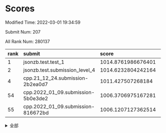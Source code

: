 # Scores

Modified Time: 2022-03-01 19:34:59

Submit Num: 207

All Rank Num: 280137

| rank |               submit               |       score        |       sigma        | pk_num |
| :--- | :--------------------------------- | :----------------- | :----------------- | :----- |
| 1    | jsonzb.test.test_1                 | 1014.8761986676401 | 0.8138561968719046 | 5413   |
| 2    | jsonzb.test.submission_level_4     | 1014.6232804242164 | 0.8303049362983529 | 5409   |
| 4    | cpp.21_12_24.submission-2b2ea0d7   | 1011.427507268184  | 0.7782087526597739 | 5411   |
| 54   | cpp.2022_01_09.submission-5b0e3de2 | 1006.3706975167281 | 0.7172722358547201 | 5412   |
| 55   | cpp.2022_01_09.submission-816672bd | 1006.1207127362514 | 0.7242464455202348 | 5412   |


<details>
<summary>全部</summary>

| rank |                 submit                 |       score        |       sigma        | pk_num |
| :--- | :------------------------------------- | :----------------- | :----------------- | :----- |
| 1    | jsonzb.test.test_1                     | 1014.8761986676401 | 0.8138561968719046 | 5413   |
| 2    | jsonzb.test.submission_level_4         | 1014.6232804242164 | 0.8303049362983529 | 5409   |
| 3    | gobigger.level_3.submission_level_3_49 | 1011.5142478354546 | 0.7614718629168218 | 5415   |
| 4    | cpp.21_12_24.submission-2b2ea0d7       | 1011.427507268184  | 0.7782087526597739 | 5411   |
| 5    | gobigger.level_3.submission_level_3_10 | 1011.2269571831894 | 0.7757672200476584 | 5413   |
| 6    | gobigger.level_3.submission_level_3_5  | 1011.1132435843778 | 0.7648517652218041 | 5419   |
| 7    | gobigger.level_3.submission_level_3_1  | 1011.0956134158652 | 0.7567424638391039 | 5410   |
| 8    | gobigger.level_3.submission_level_3_13 | 1010.9994847005202 | 0.7627333497043598 | 5413   |
| 9    | gobigger.level_3.submission_level_3_15 | 1010.8733049491055 | 0.7601426956479406 | 5419   |
| 10   | gobigger.level_3.submission_level_3_7  | 1010.8387242444937 | 0.758295753260969  | 5413   |
| 11   | gobigger.level_3.submission_level_3_24 | 1010.7907789296968 | 0.7639898982515355 | 5415   |
| 12   | gobigger.level_3.submission_level_3_27 | 1010.7794314279686 | 0.7530818242058089 | 5414   |
| 13   | gobigger.level_3.submission_level_3_38 | 1010.7193094383505 | 0.7965251720947687 | 5419   |
| 14   | gobigger.level_3.submission_level_3_44 | 1010.7048359032824 | 0.8131032753853158 | 5412   |
| 15   | gobigger.level_3.submission_level_3_33 | 1010.6769766091962 | 0.7685317524791339 | 5417   |
| 16   | gobigger.level_3.submission_level_3_29 | 1010.5911179249953 | 0.7865567579865576 | 5417   |
| 17   | gobigger.level_3.submission_level_3_4  | 1010.515051481461  | 0.7785579903381247 | 5416   |
| 18   | gobigger.level_3.submission_level_3_25 | 1010.5144105092671 | 0.7638814959342312 | 5412   |
| 19   | gobigger.level_3.submission_level_3_2  | 1010.493499226838  | 0.7694155890113223 | 5417   |
| 20   | gobigger.level_3.submission_level_3_16 | 1010.4659376831066 | 0.7614850717254905 | 5410   |
| 21   | gobigger.level_3.submission_level_3_34 | 1010.4460153860731 | 0.7488532923846992 | 5414   |
| 22   | gobigger.level_3.submission_level_3_36 | 1010.3446426564337 | 0.7576762787299843 | 5411   |
| 23   | gobigger.level_3.submission_level_3_23 | 1010.3176220007678 | 0.7426619361720816 | 5411   |
| 24   | gobigger.level_3.submission_level_3_8  | 1010.2613949330823 | 0.7583758770262702 | 5414   |
| 25   | gobigger.level_3.submission_level_3_35 | 1010.235486827471  | 0.7594554501903459 | 5415   |
| 26   | gobigger.level_3.submission_level_3_31 | 1010.1953328507007 | 0.7500043000439676 | 5412   |
| 27   | gobigger.level_3.submission_level_3_28 | 1010.1806134915207 | 0.7525820654915009 | 5409   |
| 28   | gobigger.level_3.submission_level_3_37 | 1010.1539122899447 | 0.7526639658455752 | 5414   |
| 29   | gobigger.level_3.submission_level_3_18 | 1010.1333561686873 | 0.7790713001652141 | 5410   |
| 30   | gobigger.level_3.submission_level_3_14 | 1009.9576331481937 | 0.7517229474233577 | 5415   |
| 31   | gobigger.level_3.submission_level_3_22 | 1009.9099353459305 | 0.7648750880650298 | 5412   |
| 32   | gobigger.level_3.submission_level_3_41 | 1009.902279306631  | 0.7823814712219446 | 5413   |
| 33   | gobigger.level_3.submission_level_3_42 | 1009.8340430288563 | 0.780919246145055  | 5419   |
| 34   | gobigger.level_3.submission_level_3_40 | 1009.8229004923573 | 0.7587187103208574 | 5413   |
| 35   | gobigger.level_3.submission_level_3_21 | 1009.7653884601875 | 0.7704803697645248 | 5413   |
| 36   | gobigger.level_3.submission_level_3_0  | 1009.7630988241272 | 0.7558696534062558 | 5416   |
| 37   | gobigger.level_3.submission_level_3_45 | 1009.7183622887877 | 0.7414943341665751 | 5414   |
| 38   | gobigger.level_3.submission_level_3_43 | 1009.5267662259431 | 0.7910258158453339 | 5415   |
| 39   | gobigger.level_3.submission_level_3_12 | 1009.5128044062109 | 0.7445568299036726 | 5412   |
| 40   | gobigger.level_3.submission_level_3_3  | 1009.482018724383  | 0.7429320331158976 | 5416   |
| 41   | gobigger.level_3.submission_level_3_19 | 1009.2766904148119 | 0.7545736267708799 | 5408   |
| 42   | gobigger.level_3.submission_level_3_26 | 1009.2605928252163 | 0.7461895926133691 | 5408   |
| 43   | gobigger.level_3.submission_level_3_17 | 1009.251969830684  | 0.7414381940854811 | 5412   |
| 44   | gobigger.level_3.submission_level_3_32 | 1009.2235970808065 | 0.7499789566558732 | 5410   |
| 45   | gobigger.level_3.submission_level_3_47 | 1009.1855329063785 | 0.7340844503860954 | 5413   |
| 46   | gobigger.level_3.submission_level_3_48 | 1009.1697571413335 | 0.7674516273860416 | 5415   |
| 47   | gobigger.level_3.submission_level_3_9  | 1009.1668603957391 | 0.7511830740749902 | 5416   |
| 48   | gobigger.level_3.submission_level_3_20 | 1009.1575538964191 | 0.7387208796137921 | 5409   |
| 49   | gobigger.level_3.submission_level_3_39 | 1009.0374835524425 | 0.7366242895707171 | 5416   |
| 50   | gobigger.level_3.submission_level_3_30 | 1008.8854024613165 | 0.7332648977049319 | 5412   |
| 51   | gobigger.level_3.submission_level_3_6  | 1008.8623216267487 | 0.7657055472599259 | 5412   |
| 52   | gobigger.level_3.submission_level_3_46 | 1008.7707928086301 | 0.7346279069286961 | 5416   |
| 53   | gobigger.level_3.submission_level_3_11 | 1008.5401399870271 | 0.7359366684116225 | 5411   |
| 54   | cpp.2022_01_09.submission-5b0e3de2     | 1006.3706975167281 | 0.7172722358547201 | 5412   |
| 55   | cpp.2022_01_09.submission-816672bd     | 1006.1207127362514 | 0.7242464455202348 | 5412   |
| 56   | gobigger.level_1.submission_level_1_13 | 1005.3152758844701 | 0.7130948017025008 | 5412   |
| 57   | gobigger.level_1.submission_level_1_14 | 1005.2719999126882 | 0.7269852110553465 | 5417   |
| 58   | gobigger.level_1.submission_level_1_37 | 1005.0792870729757 | 0.7164359404902694 | 5411   |
| 59   | gobigger.level_1.submission_level_1_43 | 1004.9348497081711 | 0.7272619489386554 | 5412   |
| 60   | gobigger.level_1.submission_level_1_11 | 1004.5246928223942 | 0.7260436894341782 | 5413   |
| 61   | gobigger.level_1.submission_level_1_5  | 1004.4376895241936 | 0.737539755062419  | 5413   |
| 62   | gobigger.level_1.submission_level_1_8  | 1004.4097692763959 | 0.7337412810568273 | 5415   |
| 63   | gobigger.level_1.submission_level_1_30 | 1004.0641704254535 | 0.7177132811777326 | 5410   |
| 64   | gobigger.level_1.submission_level_1_17 | 1004.0252954253774 | 0.7142458184346123 | 5413   |
| 65   | gobigger.level_1.submission_level_1_49 | 1003.9921564505403 | 0.71705330745423   | 5416   |
| 66   | gobigger.level_1.submission_level_1_46 | 1003.8700946964007 | 0.718895991636278  | 5413   |
| 67   | gobigger.level_1.submission_level_1_4  | 1003.8647882071213 | 0.7138689558132516 | 5417   |
| 68   | gobigger.level_1.submission_level_1_48 | 1003.8586576363915 | 0.7276559267908853 | 5416   |
| 69   | gobigger.level_1.submission_level_1_36 | 1003.8285387811466 | 0.7294228095036577 | 5415   |
| 70   | gobigger.level_1.submission_level_1_1  | 1003.7831608765142 | 0.7142622314899718 | 5415   |
| 71   | gobigger.level_1.submission_level_1_20 | 1003.7222229297049 | 0.7253009664376023 | 5414   |
| 72   | gobigger.level_1.submission_level_1_24 | 1003.6696437816138 | 0.7065040091566908 | 5418   |
| 73   | gobigger.level_1.submission_level_1_29 | 1003.6356945010435 | 0.72961613802292   | 5419   |
| 74   | gobigger.level_1.submission_level_1_9  | 1003.58759518634   | 0.7203317212607706 | 5411   |
| 75   | gobigger.level_1.submission_level_1_21 | 1003.555394370825  | 0.7137338620568904 | 5418   |
| 76   | gobigger.level_1.submission_level_1_47 | 1003.5532179091575 | 0.7119356037684216 | 5415   |
| 77   | gobigger.level_1.submission_level_1_10 | 1003.5004165680535 | 0.7156041356796307 | 5413   |
| 78   | gobigger.level_1.submission_level_1_18 | 1003.4900899980373 | 0.7093386648434926 | 5406   |
| 79   | gobigger.level_1.submission_level_1_16 | 1003.4821373853106 | 0.7250134588171063 | 5416   |
| 80   | gobigger.level_1.submission_level_1_34 | 1003.4736205550712 | 0.7200756551785874 | 5411   |
| 81   | gobigger.level_1.submission_level_1_26 | 1003.4464636536467 | 0.7161718820879105 | 5415   |
| 82   | gobigger.level_1.submission_level_1_45 | 1003.4050907107501 | 0.714713240158995  | 5414   |
| 83   | gobigger.level_1.submission_level_1_32 | 1003.2778525424886 | 0.7279451374045877 | 5416   |
| 84   | gobigger.level_1.submission_level_1_7  | 1003.2450762605372 | 0.7201038448174634 | 5413   |
| 85   | gobigger.level_1.submission_level_1_12 | 1003.186269983768  | 0.7187588755733932 | 5416   |
| 86   | gobigger.level_1.submission_level_1_33 | 1003.0816336762254 | 0.7068666112648062 | 5408   |
| 87   | gobigger.level_1.submission_level_1_38 | 1003.0642754053029 | 0.7192373806023118 | 5413   |
| 88   | gobigger.level_1.submission_level_1_3  | 1002.9249225365909 | 0.7216280128711369 | 5414   |
| 89   | gobigger.level_1.submission_level_1_44 | 1002.9103796007048 | 0.7229153170190012 | 5415   |
| 90   | gobigger.level_1.submission_level_1_19 | 1002.8967524826629 | 0.7220362536116062 | 5413   |
| 91   | gobigger.level_1.submission_level_1_22 | 1002.8143204381043 | 0.7244098541895858 | 5405   |
| 92   | gobigger.level_1.submission_level_1_15 | 1002.788893765024  | 0.7165911217329756 | 5413   |
| 93   | gobigger.level_1.submission_level_1_39 | 1002.7588797976432 | 0.7240607816666411 | 5411   |
| 94   | gobigger.level_1.submission_level_1_25 | 1002.7385624177092 | 0.7247663382068131 | 5416   |
| 95   | gobigger.level_1.submission_level_1_28 | 1002.7302272443818 | 0.7156307326016188 | 5415   |
| 96   | gobigger.level_1.submission_level_1_27 | 1002.6365537115273 | 0.7144512728452581 | 5410   |
| 97   | gobigger.level_1.submission_level_1_35 | 1002.6341708786518 | 0.7282107584201148 | 5414   |
| 98   | gobigger.level_1.submission_level_1_31 | 1002.612050371072  | 0.7075495108993444 | 5409   |
| 99   | gobigger.level_1.submission_level_1_0  | 1002.606685586859  | 0.7191307061188146 | 5417   |
| 100  | gobigger.level_1.submission_level_1_6  | 1002.5465159468843 | 0.7102809421634695 | 5415   |
| 101  | gobigger.level_1.submission_level_1_41 | 1002.4776270211604 | 0.7105752625687234 | 5412   |
| 102  | gobigger.level_1.submission_level_1_23 | 1002.3484705574043 | 0.7213594320678995 | 5412   |
| 103  | gobigger.level_1.submission_level_1_40 | 1002.1750415308433 | 0.7229597123656223 | 5417   |
| 104  | gobigger.level_1.submission_level_1_42 | 1002.1634940618105 | 0.7222973006395587 | 5411   |
| 105  | gobigger.level_1.submission_level_1_2  | 1001.9785141251324 | 0.7164326099240436 | 5417   |
| 106  | gobigger.random.submission_random_39   | 997.1841350203255  | 0.6986472852841707 | 5414   |
| 107  | gobigger.random.submission_random_24   | 997.1392946909434  | 0.7090252221560666 | 5414   |
| 108  | gobigger.random.submission_random_12   | 996.8231569886824  | 0.7085494462785726 | 5411   |
| 109  | gobigger.random.submission_random_37   | 996.7376752352254  | 0.7114204499871747 | 5412   |
| 110  | gobigger.random.submission_random_47   | 996.6312069196181  | 0.7205320038251801 | 5414   |
| 111  | gobigger.random.submission_random_19   | 996.5803202874433  | 0.7117988256883977 | 5416   |
| 112  | gobigger.random.submission_random_1    | 996.4459705489338  | 0.7141213258339382 | 5415   |
| 113  | gobigger.random.submission_random_40   | 996.3909030774022  | 0.7117240273091129 | 5415   |
| 114  | gobigger.random.submission_random_18   | 996.3300358656263  | 0.7222759881125763 | 5411   |
| 115  | gobigger.random.submission_random_41   | 996.276020764205   | 0.700414283419345  | 5409   |
| 116  | gobigger.random.submission_random_29   | 996.2729600991191  | 0.7099704818943936 | 5411   |
| 117  | gobigger.random.submission_random_26   | 996.2097173622279  | 0.7061326973111495 | 5411   |
| 118  | gobigger.random.submission_random_28   | 996.2064282957665  | 0.7333294188150122 | 5412   |
| 119  | gobigger.random.submission_random_23   | 996.0873966372345  | 0.7256041273372948 | 5413   |
| 120  | gobigger.random.submission_random_38   | 996.0637139995795  | 0.7322428666280171 | 5412   |
| 121  | gobigger.random.submission_random_44   | 996.0547046877152  | 0.7017326335783799 | 5417   |
| 122  | gobigger.random.submission_random_13   | 996.0044703095334  | 0.7149103256327208 | 5417   |
| 123  | gobigger.random.submission_random_25   | 995.9574082857541  | 0.6994270775972979 | 5422   |
| 124  | gobigger.random.submission_random_15   | 995.9107945587232  | 0.7195087400006858 | 5417   |
| 125  | gobigger.random.submission_random_34   | 995.889868621602   | 0.7126097770378117 | 5414   |
| 126  | gobigger.random.submission_random_11   | 995.8845871699644  | 0.717012036934313  | 5413   |
| 127  | gobigger.random.submission_random_31   | 995.8320035087513  | 0.7165054083251182 | 5410   |
| 128  | gobigger.random.submission_random_5    | 995.7971002576523  | 0.7131328462270373 | 5412   |
| 129  | gobigger.random.submission_random_36   | 995.7914541181011  | 0.7100583671795351 | 5419   |
| 130  | gobigger.random.submission_random_48   | 995.7733279810794  | 0.7084656616577248 | 5410   |
| 131  | gobigger.random.submission_random_45   | 995.7549750394522  | 0.704150113413863  | 5414   |
| 132  | gobigger.random.submission_random_16   | 995.73234109145    | 0.7020864473507764 | 5414   |
| 133  | gobigger.random.submission_random_10   | 995.683301869717   | 0.7237804700990128 | 5416   |
| 134  | gobigger.random.submission_random_43   | 995.6750738944584  | 0.7158234864317603 | 5411   |
| 135  | gobigger.random.submission_random_6    | 995.6401506842575  | 0.7116634432738104 | 5417   |
| 136  | gobigger.random.submission_random_22   | 995.6124248981639  | 0.7113025420311796 | 5409   |
| 137  | gobigger.random.submission_random_35   | 995.5925762473104  | 0.717081590120736  | 5413   |
| 138  | gobigger.random.submission_random_0    | 995.5868638921883  | 0.7174210140645022 | 5412   |
| 139  | gobigger.random.submission_random_42   | 995.5784215795622  | 0.7102992273167706 | 5413   |
| 140  | gobigger.random.submission_random_21   | 995.5419216860071  | 0.7122544243140965 | 5412   |
| 141  | gobigger.random.submission_random_14   | 995.5101187140475  | 0.7177277269800851 | 5411   |
| 142  | gobigger.random.submission_random_27   | 995.4810781022734  | 0.7022859164292949 | 5414   |
| 143  | gobigger.random.submission_random_49   | 995.4781130321197  | 0.7154388480357263 | 5412   |
| 144  | gobigger.random.submission_random_2    | 995.4438893006335  | 0.725647173908556  | 5408   |
| 145  | gobigger.random.submission_random_9    | 995.4335313283577  | 0.7213751053004289 | 5416   |
| 146  | gobigger.random.submission_random_7    | 995.4041461672182  | 0.7228527524380474 | 5411   |
| 147  | gobigger.random.submission_random_20   | 995.3900760672602  | 0.7174982076662035 | 5419   |
| 148  | gobigger.random.submission_random_8    | 995.3247833506288  | 0.7170567293745467 | 5410   |
| 149  | gobigger.random.submission_random_4    | 995.2169543236824  | 0.716537663884648  | 5412   |
| 150  | gobigger.random.submission_random_33   | 995.1241056673707  | 0.7102384637934958 | 5411   |
| 151  | gobigger.random.submission_random_17   | 994.920545977373   | 0.7124456120058051 | 5411   |
| 152  | gobigger.random.submission_random_30   | 994.8173700869122  | 0.7179213402366111 | 5415   |
| 153  | gobigger.random.submission_random_3    | 994.642375990251   | 0.707788084496509  | 5416   |
| 154  | gobigger.random.submission_random_32   | 994.6112129667919  | 0.7160293449118951 | 5413   |
| 155  | gobigger.random.submission_random_46   | 994.404254661716   | 0.7114414677390837 | 5411   |
| 156  | gobigger.level_2.submission_level_2_22 | 994.1640539421944  | 0.7180381775299749 | 5413   |
| 157  | gobigger.level_2.submission_level_2_20 | 993.5678873817246  | 0.7267569175899339 | 5412   |
| 158  | gobigger.level_2.submission_level_2_7  | 993.4701475484983  | 0.7409432444144515 | 5412   |
| 159  | gobigger.level_2.submission_level_2_19 | 993.3942927855446  | 0.7660960611311167 | 5421   |
| 160  | gobigger.level_2.submission_level_2_25 | 993.315221318482   | 0.733106712503413  | 5415   |
| 161  | gobigger.level_2.submission_level_2_31 | 993.2768385127987  | 0.7406298944452072 | 5421   |
| 162  | gobigger.level_2.submission_level_2_10 | 992.9669552349802  | 0.7163146253337953 | 5414   |
| 163  | gobigger.level_2.submission_level_2_28 | 992.9251550973545  | 0.7287278823554107 | 5413   |
| 164  | gobigger.level_2.submission_level_2_33 | 992.9051926894253  | 0.7455484240944136 | 5412   |
| 165  | gobigger.level_2.submission_level_2_21 | 992.8839729555438  | 0.7428573775935888 | 5408   |
| 166  | gobigger.level_2.submission_level_2_40 | 992.8583636965143  | 0.7220255059312377 | 5411   |
| 167  | gobigger.level_2.submission_level_2_44 | 992.8049473507622  | 0.7475755359761349 | 5413   |
| 168  | gobigger.level_2.submission_level_2_3  | 992.7002215553172  | 0.7384477124414786 | 5415   |
| 169  | gobigger.level_2.submission_level_2_48 | 992.693265520351   | 0.7430641629708797 | 5413   |
| 170  | gobigger.level_2.submission_level_2_9  | 992.685676410089   | 0.7403701792940278 | 5417   |
| 171  | gobigger.level_2.submission_level_2_5  | 992.6544834472335  | 0.7327636954644282 | 5417   |
| 172  | gobigger.level_2.submission_level_2_27 | 992.6351461901916  | 0.7448761904189872 | 5408   |
| 173  | gobigger.level_2.submission_level_2_12 | 992.5142946768404  | 0.753997096753793  | 5416   |
| 174  | gobigger.level_2.submission_level_2_6  | 992.3735296730637  | 0.7682797825028101 | 5414   |
| 175  | gobigger.level_2.submission_level_2_41 | 992.3399016999379  | 0.7636738365361487 | 5414   |
| 176  | gobigger.level_2.submission_level_2_23 | 992.3028670668373  | 0.7563473028943433 | 5418   |
| 177  | gobigger.level_2.submission_level_2_14 | 992.264156746127   | 0.7485274942180072 | 5414   |
| 178  | gobigger.level_2.submission_level_2_16 | 992.2406385658456  | 0.7366330578158262 | 5406   |
| 179  | gobigger.level_2.submission_level_2_8  | 992.2132021717199  | 0.7441524316086803 | 5410   |
| 180  | gobigger.level_2.submission_level_2_42 | 992.1529532569314  | 0.7500102482891652 | 5417   |
| 181  | gobigger.level_2.submission_level_2_30 | 992.1444008971821  | 0.7476604706578006 | 5412   |
| 182  | gobigger.level_2.submission_level_2_2  | 992.0842800443279  | 0.7656010169611865 | 5408   |
| 183  | gobigger.level_2.submission_level_2_11 | 992.0409916890387  | 0.7281900119109546 | 5409   |
| 184  | gobigger.level_2.submission_level_2_37 | 991.9823456497494  | 0.7530599919008538 | 5408   |
| 185  | gobigger.level_2.submission_level_2_15 | 991.9070079566206  | 0.748908797055584  | 5410   |
| 186  | gobigger.level_2.submission_level_2_24 | 991.8627152795672  | 0.7513710640179314 | 5412   |
| 187  | gobigger.level_2.submission_level_2_38 | 991.8257945886837  | 0.7424029897505765 | 5413   |
| 188  | gobigger.level_2.submission_level_2_46 | 991.6504736803486  | 0.7479826358725994 | 5411   |
| 189  | gobigger.level_2.submission_level_2_32 | 991.6364615437744  | 0.7635168668358872 | 5419   |
| 190  | gobigger.level_2.submission_level_2_43 | 991.5664919784405  | 0.7446353341358496 | 5413   |
| 191  | gobigger.level_2.submission_level_2_49 | 991.4011770209117  | 0.7527988751366107 | 5412   |
| 192  | gobigger.level_2.submission_level_2_1  | 991.2585545016727  | 0.7523877585812409 | 5408   |
| 193  | gobigger.level_2.submission_level_2_36 | 991.237179148214   | 0.7353523135657568 | 5417   |
| 194  | gobigger.level_2.submission_level_2_35 | 990.8260762397991  | 0.7683240925253355 | 5413   |
| 195  | gobigger.level_2.submission_level_2_17 | 990.8244993323406  | 0.7389020961545936 | 5413   |
| 196  | gobigger.level_2.submission_level_2_0  | 990.818121032998   | 0.7516807639484241 | 5407   |
| 197  | gobigger.level_2.submission_level_2_4  | 990.7906153541927  | 0.7886649132370992 | 5415   |
| 198  | gobigger.level_2.submission_level_2_18 | 990.7086841689073  | 0.761530771601101  | 5414   |
| 199  | gobigger.level_2.submission_level_2_26 | 990.5808229972401  | 0.7808999583122522 | 5419   |
| 200  | gobigger.level_2.submission_level_2_29 | 990.4615052979266  | 0.7597621185173469 | 5411   |
| 201  | gobigger.level_2.submission_level_2_39 | 990.3818894449948  | 0.7816921872817976 | 5415   |
| 202  | gobigger.level_2.submission_level_2_34 | 990.3754082054882  | 0.7780776353495374 | 5410   |
| 203  | gobigger.level_2.submission_level_2_47 | 990.187685460524   | 0.7701869605618683 | 5419   |
| 204  | gobigger.level_2.submission_level_2_45 | 989.6850945046394  | 0.7775584395043269 | 5415   |
| 205  | gobigger.level_2.submission_level_2_13 | 989.3441000812994  | 0.7814299789315085 | 5406   |
| 206  | gobigger.none.submission_none_0        | 978.4912218959081  | 1.2872587956689332 | 5412   |
| 207  | gobigger.none.submission_none_1        | 976.9490485134521  | 1.4634192934874664 | 5410   |

</details>